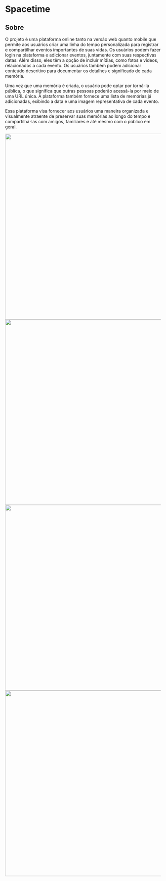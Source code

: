 # Spacetime

## Sobre 

O projeto é uma plataforma online tanto na versão web quanto mobile que permite aos usuários criar uma linha do tempo personalizada para registrar e compartilhar eventos importantes de suas vidas. Os usuários podem fazer login na plataforma e adicionar eventos, juntamente com suas respectivas datas. Além disso, eles têm a opção de incluir mídias, como fotos e vídeos, relacionados a cada evento. Os usuários também podem adicionar conteúdo descritivo para documentar os detalhes e significado de cada memória.

Uma vez que uma memória é criada, o usuário pode optar por torná-la pública, o que significa que outras pessoas poderão acessá-la por meio de uma URL única. A plataforma também fornece uma lista de memórias já adicionadas, exibindo a data e uma imagem representativa de cada evento.

Essa plataforma visa fornecer aos usuários uma maneira organizada e visualmente atraente de preservar suas memórias ao longo do tempo e compartilhá-las com amigos, familiares e até mesmo com o público em geral.

<div align="center">
<img src="https://github.com/karenaraujo7/spaceTime-web/assets/87883988/ef4c7234-c099-4cff-b352-06146ad03aae.png" width="600px" />
</div>

<div align="center">
<img src="https://github.com/karenaraujo7/spaceTime-web/assets/87883988/6893e2a6-c087-45fe-8696-5ac48ecef1f6.png" width="600px" />
</div>

<div align="center">
<img src="https://github.com/karenaraujo7/spaceTime-web/assets/87883988/0f78d083-feba-49c5-9f95-a495c73aaa9c.png" width="600px" />
</div>

<div align="center">
<img src="https://github.com/karenaraujo7/spaceTime-web/assets/87883988/56290f9b-ccd7-4034-a0aa-11c495a8da95.png" width="600px" />
</div>